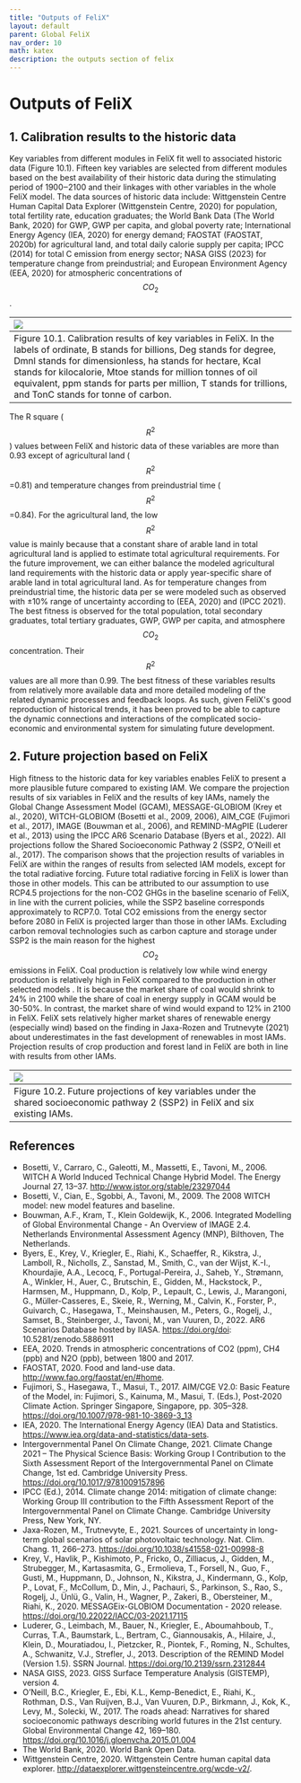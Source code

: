 ```yaml
---
title: "Outputs of FeliX"
layout: default
parent: Global FeliX
nav_order: 10
math: katex
description: the outputs section of felix
---
```


# Outputs of FeliX 

## 1. Calibration results to the historic data
Key variables from different modules in FeliX fit well to associated historic data (Figure 10.1). Fifteen key variables are selected from different modules based on the best availability of their historic data during the stimulating period of 1900‒2100 and their linkages with other variables in the whole FeliX model. The data sources of historic data include: Wittgenstein Centre Human Capital Data Explorer (Wittgenstein Centre, 2020) for population, total fertility rate, education graduates; the World Bank Data (The World Bank, 2020) for GWP, GWP per capita, and global poverty rate; International Energy Agency (IEA, 2020) for energy demand; FAOSTAT (FAOSTAT, 2020b) for agricultural land, and total daily calorie supply per capita; IPCC (2014) for total C emission from energy sector; NASA GISS (2023) for temperature change from preindustrial; and European Environment Agency (EEA, 2020) for atmospheric concentrations of $$CO_2$$.

|[![](images/10_output_calibration.jpg)](images/10_output_calibration.jpg)
|:--|
|Figure 10.1. Calibration results of key variables in FeliX. In the labels of ordinate, B stands for billions, Deg stands for degree, Dmnl stands for dimensionless, ha stands for hectare, Kcal stands for kilocalorie, Mtoe stands for million tonnes of oil equivalent, ppm stands for parts per million, T stands for trillions, and TonC stands for tonne of carbon.|

The R square ($$R^2$$) values between FeliX and historic data of these variables are more than 0.93 except of agricultural land ($$R^2$$=0.81) and temperature changes from preindustrial time ($$R^2$$=0.84). For the agricultural land, the low $$R^2$$ value is mainly because that a constant share of arable land in total agricultural land is applied to estimate total agricultural requirements. For the future improvement, we can either balance the modeled agricultural land requirements with the historic data or apply year-specific share of arable land in total agricultural land. As for temperature changes from preindustrial time, the historic data per se were modeled such as observed with ±10% range of uncertainty according to (EEA, 2020) and (IPCC 2021).  The best fitness is observed for the total population, total secondary graduates, total tertiary graduates, GWP, GWP per capita, and atmosphere $$CO_2$$ concentration. Their $$R^2$$ values are all more than 0.99. The best fitness of these variables results from relatively more available data and more detailed modeling of the related dynamic processes and feedback loops. As such, given FeliX's good reproduction of historical trends, it has been proved to be able to capture the dynamic connections and interactions of the complicated socio-economic and environmental system for simulating future development.

## 2. Future projection based on FeliX
High fitness to the historic data for key variables enables FeliX to present a more plausible future compared to existing IAM. We compare the projection results of six variables in FeliX and the results of key IAMs, namely the Global Change Assessment Model (GCAM), MESSAGE-GLOBIOM (Krey et al., 2020), WITCH-GLOBIOM (Bosetti et al., 2009, 2006), AIM_CGE (Fujimori et al., 2017), IMAGE (Bouwman et al., 2006), and REMIND-MAgPIE (Luderer et al., 2013) using the IPCC AR6 Scenario Database (Byers et al., 2022). All projections follow the Shared Socioeconomic Pathway 2 (SSP2, O’Neill et al., 2017). The comparison shows that the projection results of variables in FeliX are within the ranges of results from selected IAM models, except for the total radiative forcing. Future total radiative forcing in FeliX is lower than those in other models. This can be attributed to our assumption to use RCP4.5 projections for the non-CO2 GHGs in the baseline scenario of FeliX, in line with the current policies, while the SSP2 baseline corresponds approximately to RCP7.0. Total CO2 emissions from the energy sector before 2080 in FeliX is projected larger than those in other IAMs. Excluding carbon removal technologies such as carbon capture and storage under SSP2 is the main reason for the highest $$CO_2$$ emissions in FeliX. Coal production is relatively low while wind energy production is relatively high in FeliX compared to the production in other selected models  . It is because the market share of coal would shrink to 24% in 2100 while the share of coal in energy supply in GCAM   would be 30-50%.  In contrast, the market share of wind would expand to 12% in 2100 in FeliX. FeliX sets relatively higher market shares of renewable energy (especially wind) based on the finding in Jaxa-Rozen and Trutnevyte (2021) about underestimates in the fast development of renewables in most IAMs. Projection results of crop production and forest land in FeliX are both in line with results from other IAMs.


|[![](images/10_output_future_projection.jpg)](images/10_output_future_projection.jpg)
|:--|
|Figure 10.2. Future projections of key variables under the shared socioeconomic pathway 2 (SSP2) in FeliX and six existing IAMs.|


## References
- Bosetti, V., Carraro, C., Galeotti, M., Massetti, E., Tavoni, M., 2006. WITCH A World Induced Technical Change Hybrid Model. The Energy Journal 27, 13–37. http://www.jstor.org/stable/23297044
- Bosetti, V., Cian, E., Sgobbi, A., Tavoni, M., 2009. The 2008 WITCH model: new model features and baseline.
- Bouwman, A.F., Kram, T., Klein Goldewijk, K., 2006. Integrated Modelling of Global Environmental Change - An Overview of IMAGE 2.4. Netherlands Environmental Assessment Agency (MNP), Bilthoven, The Netherlands.
- Byers, E., Krey, V., Kriegler, E., Riahi, K., Schaeffer, R., Kikstra, J., Lamboll, R., Nicholls, Z., Sanstad, M., Smith, C., van der Wijst, K.-I., Khourdajie, A.A., Lecocq, F., Portugal-Pereira, J., Saheb, Y., Strømann, A., Winkler, H., Auer, C., Brutschin, E., Gidden, M., Hackstock, P., Harmsen, M., Huppmann, D., Kolp, P., Lepault, C., Lewis, J., Marangoni, G., Müller-Casseres, E., Skeie, R., Werning, M., Calvin, K., Forster, P., Guivarch, C., Hasegawa, T., Meinshausen, M., Peters, G., Rogelj, J., Samset, B., Steinberger, J., Tavoni, M., van Vuuren, D., 2022. AR6 Scenarios Database hosted by IIASA. https://doi.org/doi: 10.5281/zenodo.5886911
- EEA, 2020. Trends in atmospheric concentrations of CO2 (ppm), CH4 (ppb) and N2O (ppb), between 1800 and 2017.
- FAOSTAT, 2020. Food and land-use data. http://www.fao.org/faostat/en/#home.
- Fujimori, S., Hasegawa, T., Masui, T., 2017. AIM/CGE V2.0: Basic Feature of the Model, in: Fujimori, S., Kainuma, M., Masui, T. (Eds.), Post-2020 Climate Action. Springer Singapore, Singapore, pp. 305–328. https://doi.org/10.1007/978-981-10-3869-3_13
- IEA, 2020. The International Energy Agency (IEA) Data and Statistics. https://www.iea.org/data-and-statistics/data-sets.
- Intergovernmental Panel On Climate Change, 2021. Climate Change 2021 – The Physical Science Basis: Working Group I Contribution to the Sixth Assessment Report of the Intergovernmental Panel on Climate Change, 1st ed. Cambridge University Press. https://doi.org/10.1017/9781009157896
- IPCC (Ed.), 2014. Climate change 2014: mitigation of climate change: Working Group III contribution to the Fifth Assessment Report of the Intergovernmental Panel on Climate Change. Cambridge University Press, New York, NY.
- Jaxa-Rozen, M., Trutnevyte, E., 2021. Sources of uncertainty in long-term global scenarios of solar photovoltaic technology. Nat. Clim. Chang. 11, 266–273. https://doi.org/10.1038/s41558-021-00998-8
- Krey, V., Havlik, P., Kishimoto, P., Fricko, O., Zilliacus, J., Gidden, M., Strubegger, M., Kartasasmita, G., Ermolieva, T., Forsell, N., Guo, F., Gusti, M., Huppmann, D., Johnson, N., Kikstra, J., Kindermann, G., Kolp, P., Lovat, F., McCollum, D., Min, J., Pachauri, S., Parkinson, S., Rao, S., Rogelj, J., Ünlü, G., Valin, H., Wagner, P., Zakeri, B., Obersteiner, M., Riahi, K., 2020. MESSAGEix-GLOBIOM Documentation - 2020 release. https://doi.org/10.22022/IACC/03-2021.17115
- Luderer, G., Leimbach, M., Bauer, N., Kriegler, E., Aboumahboub, T., Curras, T.A., Baumstark, L., Bertram, C., Giannousakis, A., Hilaire, J., Klein, D., Mouratiadou, I., Pietzcker, R., Piontek, F., Roming, N., Schultes, A., Schwanitz, V.J., Strefler, J., 2013. Description of the REMIND Model (Version 1.5). SSRN Journal. https://doi.org/10.2139/ssrn.2312844
- NASA GISS, 2023. GISS Surface Temperature Analysis (GISTEMP), version 4.
- O’Neill, B.C., Kriegler, E., Ebi, K.L., Kemp-Benedict, E., Riahi, K., Rothman, D.S., Van Ruijven, B.J., Van Vuuren, D.P., Birkmann, J., Kok, K., Levy, M., Solecki, W., 2017. The roads ahead: Narratives for shared socioeconomic pathways describing world futures in the 21st century. Global Environmental Change 42, 169–180. https://doi.org/10.1016/j.gloenvcha.2015.01.004
- The World Bank, 2020. World Bank Open Data.
- Wittgenstein Centre, 2020. Wittgenstein Centre human capital data explorer. http://dataexplorer.wittgensteincentre.org/wcde-v2/.
